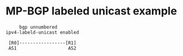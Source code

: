 
# MP-BGP labeled unicast example

```
     bgp unnumbered
ipv4-labeld-unicast enabled

 [R0]-----------------[R1]
 AS1                   AS2
```

